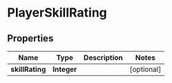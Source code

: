 

# PlayerSkillRating


## Properties

| Name | Type | Description | Notes |
|------------ | ------------- | ------------- | -------------|
|**skillRating** | **Integer** |  |  [optional] |



